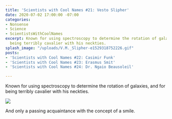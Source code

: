 ```yaml
---
title: 'Scientists with Cool Names #21: Vesto Slipher'
date: 2020-07-02 17:00:00 -07:00
categories:
- Nonsense
- Science
- ScientistsWithCoolNames
excerpt: Known for using spectroscopy to determine the rotation of galaxies, and for
  being terribly cavalier with his neckties.
splash_image: "/uploads/V.M._Slipher-e1529318752226.gif"
posts:
- 'Scientists with Cool Names #22: Casimir Funk'
- 'Scientists with Cool Names #23: Erasmus Smit'
- 'Scientists with Cool Names #24: Dr. Ngaio Beausoleil'

---
```


Known for using spectroscopy to determine the rotation of galaxies, and for being terribly cavalier with his neckties.

![](/uploads/1*Pd2aYj3fhjr9rZohY2fRoQ.jpeg)

And only a passing acquaintance with the concept of a smile.